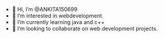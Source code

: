 - 👋 Hi, I’m @ANKITA150699
- 👀 I’m interested in webdevelopment.
- 🌱 I’m currently learning java and c++
- 💞️ I’m looking to collaborate on web development projects.

<!---
ANKITA150699/ANKITA150699 is a ✨ special ✨ repository because its `README.md` (this file) appears on your GitHub profile.
You can click the Preview link to take a look at your changes.
--->
